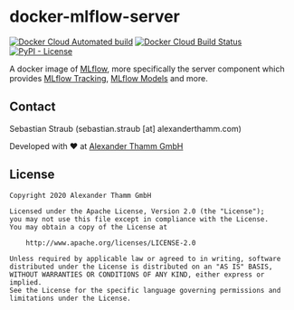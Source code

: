 # docker-mlflow-server

[![Docker Cloud Automated build](https://img.shields.io/docker/cloud/automated/atcommons/mlflow-server)](https://hub.docker.com/r/atcommons/mlflow-server)
[![Docker Cloud Build Status](https://img.shields.io/docker/cloud/build/atcommons/mlflow-server)](https://hub.docker.com/r/atcommons/mlflow-server)
[![PyPI - License](https://img.shields.io/pypi/l/personio-py)](https://github.com/at-gmbh/personio-py/blob/master/LICENSE)

A docker image of [MLflow](https://github.com/mlflow/mlflow), more specifically the server component which provides [MLflow Tracking](https://mlflow.org/docs/latest/tracking.html), [MLflow Models](https://mlflow.org/docs/latest/models.html) and more.

## Contact

Sebastian Straub (sebastian.straub [at] alexanderthamm.com)

Developed with ❤ at [Alexander Thamm GmbH](https://www.alexanderthamm.com/)

## License

    Copyright 2020 Alexander Thamm GmbH

    Licensed under the Apache License, Version 2.0 (the "License");
    you may not use this file except in compliance with the License.
    You may obtain a copy of the License at

        http://www.apache.org/licenses/LICENSE-2.0

    Unless required by applicable law or agreed to in writing, software
    distributed under the License is distributed on an "AS IS" BASIS,
    WITHOUT WARRANTIES OR CONDITIONS OF ANY KIND, either express or implied.
    See the License for the specific language governing permissions and
    limitations under the License.
